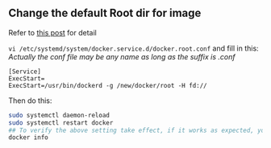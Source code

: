 ## Change the default Root dir for image
Refer to [this post](https://github.com/IronicBadger/til/blob/master/docker/change-docker-root.md) for detail

`vi /etc/systemd/system/docker.service.d/docker.root.conf` and fill in this:
*Actually the conf file may be any name as long as the suffix is .conf*
```
[Service]
ExecStart=
ExecStart=/usr/bin/dockerd -g /new/docker/root -H fd://
```
Then do this:
```bash
sudo systemctl daemon-reload
sudo systemctl restart docker
## To verify the above setting take effect, if it works as expected, you'll see Docker Root Dir: /new/docker/root
docker info
```
